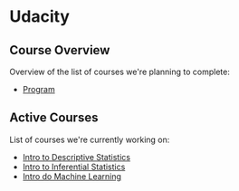 
# Udacity

## Course Overview
Overview of the list of courses we're planning to complete:

- [Program](Udacity/Program)

## Active Courses
List of courses we're currently working on:

- [Intro to Descriptive Statistics](Udacity/DescriptiveStats)
- [Intro to Inferential Statistics](Udacity/InferentialStats)
- [Intro do Machine Learning](Udacity/IntroMachineLearning)


